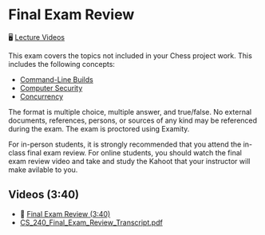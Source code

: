 # Final Exam Review

🖥️ [Lecture Videos](#videos)

This exam covers the topics not included in your Chess project work. This includes the following concepts:

- [Command-Line Builds](../command-line-builds/command-line-builds.md)
- [Computer Security](../computer-security/computer-security.md)
- [Concurrency](../concurrency/concurrency.md)

The format is multiple choice, multiple answer, and true/false. No external documents, references, persons, or sources of any kind may be referenced during the exam. The exam is proctored using Examity.

For in-person students, it is strongly recommended that you attend the in-class final exam review. For online students, you should watch the final exam review video and take and study the Kahoot that your instructor will make avilable to you.

## <a name="videos"></a>Videos (3:40)
- 🎥 [Final Exam Review (3:40)](https://byu.hosted.panopto.com/Panopto/Pages/Viewer.aspx?id=d35c30fd-b1c6-47dc-ad31-b1aa0126a444&start=0)
- [CS_240_Final_Exam_Review_Transcript.pdf](https://github.com/user-attachments/files/17738250/CS_240_Final_Exam_Review_Transcript.pdf)
